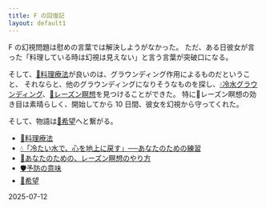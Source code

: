 ```yaml
---
title: F の回復記
layout: default1
---
```

F の幻視問題は慰めの言葉では解決しようがなかった。
ただ、ある日彼女が言った「料理している時は幻視は見えない」と言う言葉が突破口になる。

そして、[🍳料理療法](000cooking)が良いのは、グラウンディング作用によるものだということ、
それならと、他のグラウンディングになりそうなものを探し、[💧冷水グラウンディング](001cold-water-grounding)、[🍇レーズン瞑想](002raisin-meditation)を見つけることができた。
特に🍇レーズン瞑想の効き目は素晴らしく、開始してから 10 日間、彼女を幻視から守ってくれた。

そして、物語は[🌈希望](004the-hope)へと繋がる。

* [🍳料理療法](000cooking)
* [💧「冷たい水で、心を地上に戻す」──あなたのための練習](001cold-water-grounding)
* [🍇あなたのための、レーズン瞑想のやり方](002raisin-meditation)
* [🛡️予防の意味](003prevention)
* [🌈希望](004the-hope)

2025-07-12
